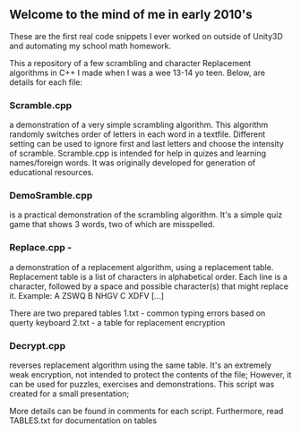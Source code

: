 ## Welcome to the mind of me in early 2010's 

These are the first real code snippets I ever worked on outside of Unity3D and automating my school math homework.

This a repository of a few scrambling and character Replacement algorithms in C++ I made when I was a wee 13-14 yo teen. 
Below, are details for each file:

### Scramble.cpp 
a demonstration of a very simple scrambling algorithm.
This algorithm randomly switches order of letters in each word in a textfile. Different setting can be used to ignore first and last letters and choose the intensity of scramble.
Scramble.cpp is intended for help in quizes and learning names/foreign words.
It was originally developed for generation of educational resources.

### DemoSramble.cpp 
is a practical demonstration of the scrambling algorithm.
It's a simple quiz game that shows 3 words, two of which are misspelled.


### Replace.cpp -
a demonstration of a replacement algorithm, using a replacement table.
Replacement table is a list of characters in alphabetical order. Each line is a character, followed by a space and possible character(s) that might replace it. Example:
A ZSWQ
B NHGV
C XDFV
[...]

There are two prepared tables
1.txt - common typing errors based on querty keyboard
2.txt - a table for replacement encryption

### Decrypt.cpp
reverses replacement algorithm using the same table. 
It's an extremely weak encryption, not intended to protect the contents of the file;
However, it can be used for puzzles, exercises and demonstrations. This script was created for a small presentation;

More details can be found in comments for each script. Furthermore, read TABLES.txt for documentation on tables
